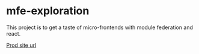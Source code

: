 # mfe-exploration

This project is to get a taste of micro-frontends with module federation and react.

[Prod site url](https://d31f5g8kxzs4hi.cloudfront.net/)
